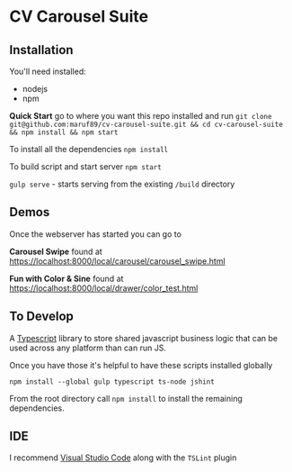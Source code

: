 CV Carousel Suite
============

Installation
----------

You'll need installed:

+ nodejs
+ npm

**Quick Start** go to where you want this repo installed and run
`git clone git@github.com:maruf89/cv-carousel-suite.git && cd cv-carousel-suite && npm install && npm start`


To install all the dependencies
`npm install`

To build script and start server
`npm start`

`gulp serve` - starts serving from the existing `/build` directory

Demos
-------

Once the webserver has started you can go to

**Carousel Swipe** found at [https://localhost:8000/local/carousel/carousel_swipe.html](https://localhost:8000/local/carousel/carousel_swipe.html)

**Fun with Color & Sine** found at [https://localhost:8000/local/drawer/color_test.html](https://localhost:8000/local/drawer/color_test.html)

To Develop
-----------

A [Typescript](https://www.typescriptlang.org/) library to store shared javascript business logic that can be used across any platform than can run JS.

Once you have those it's helpful to have these scripts installed globally

`npm install --global gulp typescript ts-node jshint`

From the root directory call `npm install` to install the remaining dependencies.

IDE
-----------

I recommend [Visual Studio Code](http://code.visualstudio.com/) along with the `TSLint` plugin
